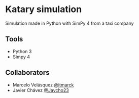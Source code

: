 # Katary simulation

Simulation made in Python with SimPy 4 from a taxi company

## Tools

- Python 3
- Simpy 4

## Collaborators

- Marcelo Velásquez [@itmarck](https://github.com/itmarck)
- Javier Chávez [@Javcho23](https://github.com/javcho23)
